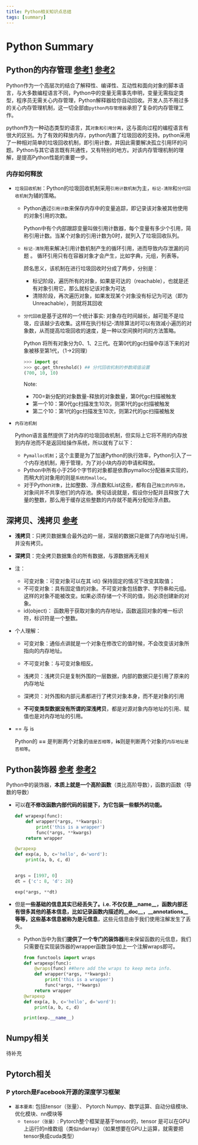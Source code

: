 ```yaml
---
title: Python相关知识点总结
tags: [summary]
---
```


# Python Summary

## Python的内存管理 [参考1](https://juejin.cn/post/6856235545220415496#heading-0) [参考2](https://www.jianshu.com/p/612542189db3?utm_campaign=maleskine&utm_content=note&utm_medium=seo_notes&utm_source=recommendation)

Python作为一个高层次的结合了解释性、编译性、互动性和面向对象的脚本语言，与大多数编程语言不同，Python中的变量无需事先申明，变量无需指定类型，程序员无需关心内存管理，Python解释器给你自动回收。开发人员不用过多的关心内存管理机制，这一切全部由`python内存管理器`承担了复杂的内存管理工作。

python作为一种动态类型的语言，其`对象和引用分离`，这与面向过程的编程语言有很大的区别。为了有效的释放内存，python内置了垃圾回收的支持。python采用了一种相对简单的垃圾回收机制，即引用计数，并因此需要解决孤立引用环的问题。Python与其它语言既有共通性，又有特别的地方。对该内存管理机制的理解，是提高Python性能的重要一步。

### 内存如何释放

- `垃圾回收机制`：Python的垃圾回收机制采用`引用计数机制`为主，`标记-清除`和`分代回收机制`为辅的策略。

  - Python通过`引用计数`来保存内存中的变量追踪，即记录该对象被其他使用的对象引用的次数。

    Python中有个内部跟踪变量叫做引用计数器，每个变量有多少个引用，简称引用计数。当某个对象的引用计数为0时，就列入了垃圾回收队列。

  - `标记-清除`用来解决引用计数机制产生的循环引用，进而导致内存泄漏的问题 。 循环引用只有在容器对象才会产生，比如字典，元组，列表等。

    顾名思义，该机制在进行垃圾回收时分成了两步，分别是：

    - 标记阶段，遍历所有的对象，如果是可达的（reachable），也就是还有对象引用它，那么就标记该对象为可达
    - 清除阶段，再次遍历对象，如果发现某个对象没有标记为可达（即为Unreachable），则就将其回收

  - `分代回收`是基于这样的一个统计事实: 对象存在时间越长，越可能不是垃圾，应该越少去收集。这样在执行标记-清除算法时可以有效减小遍历的对象数，从而提高垃圾回收的速度，是一种以空间换时间的方法策略。

    Python 将所有对象分为0、1、2三代。在第0代的gc扫描中存活下来的对象被移至第1代，（1->2同理）

    ```python
    >>> import gc 
    >>> gc.get_threshold() ## 分代回收机制的参数阈值设置
    (700, 10, 10)
    ```

    Note:

    - 700=新分配的对象数量-释放的对象数量，第0代gc扫描被触发
    - 第一个10：第0代gc扫描发生10次，则第1代的gc扫描被触发
    - 第二个10：第1代的gc扫描发生10次，则第2代的gc扫描被触发

- `内存池机制`

  Python语言虽然提供了对内存的垃圾回收机制，但实际上它将不用的内存放到内存池而不是返回给操作系统，所以就有了以下：

  - `Pymalloc机制`；这个主要是为了加速Python的执行效率，Python引入了一个内存池机制，用于管理，为了对小块内存的申请和释放。
  - Python中所有小于256个字节的对象都是依靠pymalloc分配器来实现的，而稍大的对象用的则是`系统的malloc`。
  - 对于Python`对象`，比如整数、浮点数和List这些，都有自己`独立的内存池`，对象间并不共享他们的内存池。换句话说就是，假设你分配并且释放了大量的整数，那么用于缓存这些整数的内存就不能再分配给浮点数。

## 深拷贝、浅拷贝 [参考](https://blog.csdn.net/weixin_45081575/article/details/104603779)

- **浅拷贝**：只拷贝数据集合最外边的一层，深层的数据只是做了内存地址引用，并没有拷贝。

- **深拷贝**：完全拷贝数据集合的所有数据，与源数据再无相关

- 注：

  - 可变对象：可变对象可以在其 id() 保持固定的情况下改变其取值；
  - 不可变对象：具有固定值的对象。不可变对象包括数字、字符串和元组。这样的对象不能被改变。如果必须存储一个不同的值，则必须创建新的对象。
  - id(object)： 函数用于获取对象的内存地址，函数返回对象的唯一标识符，标识符是一个整数。

- 个人理解：

  - 可变对象：通俗点讲就是一个对象在修改它的值时候，不会改变该对象所指向的内存地址。

  - 不可变对象：与可变对象相反。

  - 浅拷贝：浅拷贝只是复制外围的一层数据，内部的数据只是引用了原来的内存地址

  - 深拷贝：对外围和内部元素都进行了拷贝对象本身，而不是对象的引用

  - **不可变类型数据没有所谓的深浅拷贝**，都是对源对象内存地址的引用、赋值也是对内存地址的引用。

- == 与 is

  Python的 **==** 是判断两个对象的`值是否相等`，**is**则是判断两个对象的`内存地址是否相等`。



## Python装饰器 [参考](https://zhuanlan.zhihu.com/p/101687008) [参考2](https://zhuanlan.zhihu.com/p/137111413)

Python中的装饰器，**本质上就是一个高阶函数**（类比高阶导数），函数的函数（导数的导数）

- 可以**在不修改函数内部代码的前提下，为它包装一些额外的功能。**

  ```python
  def wrapexp(func):
      def wrapper(*args, **kwargs):
          print('this is a wrapper')
          func(*args, **kwargs)
      return wrapper
  
  @wrapexp
  def exp(a, b, c='hello', d='word'):
      print(a, b, c, d)
  
  
  args = [1997, 0]
  dt = {'c': 8, 'd': 28}
  
  exp(*args, **dt)
  ```

  

- 但是**一些基础的信息其实已经丢失了。**i.e. 不仅仅是\_\_name\_\_，函数内部还有很多其他的基本信息，比如记录函数内描述的\_\_doc\_\_，\_\_annotations\_\_等等，这些基本信息被称为是**元信息**，这些元信息由于我们使用注解发生了丢失。

  - Python当中为我们**提供了一个专门的装饰器**用来保留函数的元信息，我们只需要在实现装饰器的wrapper函数当中加上一个注解wraps即可。

    ```python
    from functools import wraps
    def wrapexp(func):
        @wraps(func) ##here add the wraps to keep meta info.
        def wrapper(*args, **kwargs):
            print('this is a wrapper')
            func(*args, **kwargs)
        return wrapper
    @wrapexp
    def exp(a, b, c='hello', d='word'):
        print(a, b, c, d)
    
    print(exp.__name__)
    ```

    



## Numpy相关

待补充

## Pytorch相关

### P ytorch是Facebook开源的深度学习框架

- `基本要素`: 包括tensor（张量）、 Pytorch Numpy、数学运算、自动分级模块、优化模块、nn模块等
  - `tensor（张量）`: Pytorch整个框架是基于tensor的，tensor 是可以在GPU上运行的n维数组（类似ndarray）（如果想要在GPU上运算，就需要把tensor换成cuda类型）

